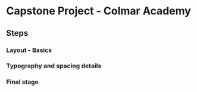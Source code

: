 # Capstone Project - Colmar Academy
## Steps
### Layout - Basics

### Typography and spacing details

### Final stage
